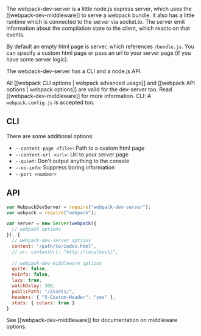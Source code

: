 The webpack-dev-server is a little node.js express server, which uses the [[webpack-dev-middleware]] to serve a webpack bundle. It also has a little runtime which is connected to the server via socket.io. The server emit information about the compilation state to the client, which reacts on that events.

By default an empty html page is server, which references `/bundle.js`. You can specify a custom html page or pass an url to your server page (if you have some server logic).

The webpack-dev-server has a CLI and a node.js API.

All [[webpack CLI options | webpack advanced usage]] and [[webpack API options | webpack options]] are valid for the dev-server too. Read [[webpack-dev-middleware]] for more information. CLI: A `webpack.config.js` is accepted too.

## CLI

There are some additional options:

* `--content-page <file>`: Path to a custom html page
* `--content-url <url>`: Url to your server page
* `--quiet`: Don't output anything to the console
* `--no-info`: Suppress boring information
* `--port <number>`

## API

``` javascript
var WebpackDevServer = require("webpack-dev-server");
var webpack = require("webpack");

var server = new Server(webpack({
  // webpack options
}), {
  // webpack-dev-server options
  content: "/path/to/index.html",
  // or: contentUrl: "http://localhost/",
  
  // webpack-dev-middleware options
  quite: false,
  noInfo: false,
  lazy: true,
  watchDelay: 300,
  publicPath: "/assets/",
  headers: { "X-Custom-Header": "yes" },
  stats: { colors: true }
}
```

See [[webpack-dev-middleware]] for documentation on middleware options.